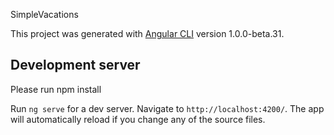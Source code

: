   SimpleVacations

This project was generated with [Angular CLI](https://github.com/angular/angular-cli) version 1.0.0-beta.31.

## Development server

Please run npm install


Run `ng serve` for a dev server. Navigate to `http://localhost:4200/`. The app will automatically reload if you change any of the source files.


